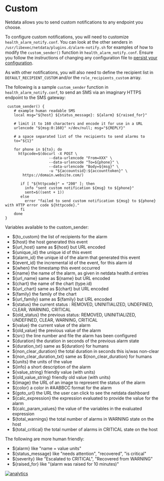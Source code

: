 # Custom

Netdata allows you to send custom notifications to any endpoint you choose.

To configure custom notifications, you will need to customize `health_alarm_notify.conf`. You can look at the other senders in `/usr/libexec/netdata/plugins.d/alarm-notify.sh` for examples of how to modify the `custom_sender()` function in `health_alarm_notify.conf`. Ensure you follow the instructions of changing any configuration file to [persist your configuration](../../../docs/configuration-guide/#persist-my-configuration).

As with other notifications, you will also need to define the recipient list in `DEFAULT_RECIPIENT_CUSTOM` and/or the `role_recipients_custom` array.

The following is a sample `custom_sender` function in `health_alarm_notify.conf`, to send an SMS via an imaginary HTTPS endpoint to the SMS gateway:

```
 custom_sender() {
    # example human readable SMS
    local msg="${host} ${status_message}: ${alarm} ${raised_for}"

    # limit it to 160 characters and encode it for use in a URL
    urlencode "${msg:0:160}" >/dev/null; msg="${REPLY}"

    # a space separated list of the recipients to send alarms to
    to="${1}"

    for phone in ${to}; do
      httpcode=$(docurl -X POST \
				    --data-urlencode "From=XXX" \
				    --data-urlencode "To=${phone}" \
				    --data-urlencode "Body=${msg}" \
				    -u "${accountsid}:${accounttoken}" \
        https://domain.website.com/)

       if [ "${httpcode}" = "200" ]; then
         info "sent custom notification ${msg} to ${phone}"
         sent=$((sent + 1))
       else
         error "failed to send custom notification ${msg} to ${phone} with HTTP error code ${httpcode}."
       fi
    done
}
```

Variables available to the custom_sender:

 - ${to_custom}          the list of recipients for the alarm
 - ${host}               the host generated this event
 - ${url_host}           same as ${host} but URL encoded
 - ${unique_id}          the unique id of this event
 - ${alarm_id}           the unique id of the alarm that generated this event
 - ${event_id}           the incremental id of the event, for this alarm id
 - ${when}               the timestamp this event occurred
 - ${name}               the name of the alarm, as given in netdata health.d entries
 - ${url_name}           same as ${name} but URL encoded
 - ${chart}              the name of the chart (type.id)
 - ${url_chart}          same as ${chart} but URL encoded
 - ${family}             the family of the chart
 - ${url_family}         same as ${family} but URL encoded
 - ${status}             the current status : REMOVED, UNINITIALIZED, UNDEFINED, CLEAR, WARNING, CRITICAL
 - ${old_status}         the previous status: REMOVED, UNINITIALIZED, UNDEFINED, CLEAR, WARNING, CRITICAL
 - ${value}              the current value of the alarm
 - ${old_value}          the previous value of the alarm
 - ${src}                the line number and file the alarm has been configured
 - ${duration}           the duration in seconds of the previous alarm state
 - ${duration_txt}       same as ${duration} for humans
 - ${non_clear_duration} the total duration in seconds this is/was non-clear
 - ${non_clear_duration_txt} same as ${non_clear_duration} for humans
 - ${units}              the units of the value
 - ${info}               a short description of the alarm
 - ${value_string}       friendly value (with units)
 - ${old_value_string}   friendly old value (with units)
 - ${image}              the URL of an image to represent the status of the alarm
 - ${color}              a color in #AABBCC format for the alarm
 - ${goto_url}           the URL the user can click to see the netdata dashboard
 - ${calc_expression}    the expression evaluated to provide the value for the alarm
 - ${calc_param_values}  the value of the variables in the evaluated expression
 - ${total_warnings}     the total number of alarms in WARNING state on the host
 - ${total_critical}     the total number of alarms in CRITICAL state on the host

The following are more human friendly:

 - ${alarm}              like "name = value units"
 - ${status_message}     like "needs attention", "recovered", "is critical"
 - ${severity}           like "Escalated to CRITICAL", "Recovered from WARNING"
 - ${raised_for}         like "(alarm was raised for 10 minutes)"

[![analytics](https://www.google-analytics.com/collect?v=1&aip=1&t=pageview&_s=1&ds=github&dr=https%3A%2F%2Fgithub.com%2Fnetdata%2Fnetdata&dl=https%3A%2F%2Fmy-netdata.io%2Fgithub%2Fhealth%2Fnotifications%2Fcustom%2FREADME&_u=MAC~&cid=5792dfd7-8dc4-476b-af31-da2fdb9f93d2&tid=UA-64295674-3)]()
